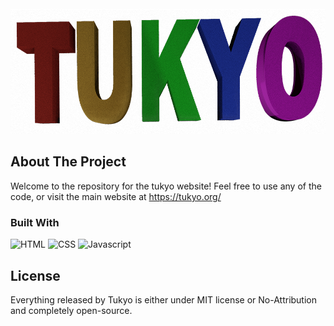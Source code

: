 <!-- PROJECT LOGO -->
<br />
<div align="center">
  <a href="https://github.com/othneildrew/Best-README-Template">
    <img src="https://raw.githubusercontent.com/Tukyo/tukyo-org/refs/heads/main/assets/img/logo/tukyologo.png" alt="Logo" width="900" height="200">
  </a>
</div>

## About The Project
Welcome to the repository for the tukyo website! Feel free to use any of the code, or visit the main website at https://tukyo.org/

### Built With
![HTML](https://img.shields.io/badge/html-000000?style=for-the-badge&logo=html&logoColor=white) ![CSS](https://img.shields.io/badge/CSS-264de4?style=for-the-badge&logo=css&logoColor=white) ![Javascript](https://img.shields.io/badge/javascript-F7DF1E?style=for-the-badge&logo=javascript&logoColor=black)

## License
Everything released by Tukyo is either under MIT license or No-Attribution and completely open-source.